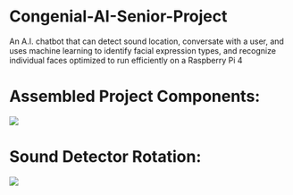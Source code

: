 # Congenial-AI-Senior-Project
An A.I. chatbot that can detect sound location, conversate with a user, and uses machine learning to identify facial expression types, and recognize individual faces optimized to run efficiently on a Raspberry Pi 4

# Assembled Project Components:
![](https://github.com/jwrhone/Congenial-AI-Senior-Project/blob/main/media/Assembled%20Project%20Components.jpg)

# Sound Detector Rotation:
![](https://github.com/jwrhone/Congenial-AI-Senior-Project/blob/main/media/Sound%20Detector%20and%20Camera%20Rotation.gif)
